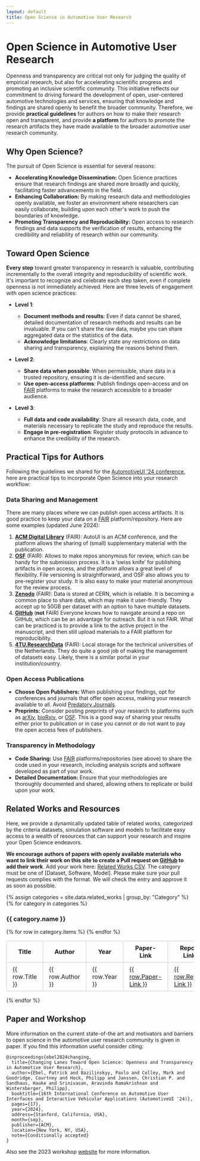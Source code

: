 ```yaml
---
layout: default
title: Open Science in Automotive User Research
---
```


<style>
table {
    width: 100%;
    table-layout: fixed;
    overflow: auto;
}
th, td {
    padding: 0.5rem 1rem;
    border: 1px solid #ccc;
}
</style>

# Open Science in Automotive User Research

Openness and transparency are critical not only for judging the quality of empirical research, but also for accelerating scientific progress and promoting an inclusive scientific community. This initiative reflects our commitment to driving forward the development of open, user-centered automotive technologies and services, ensuring that knowledge and findings are shared openly to benefit the broader community. Therefore, we provide **practical guidelines** for authors on how to make their research open and transparent, and provide **a platform** for authors to promote the research artifacts they have made available to the broader automotive user research community.

## Why Open Science?

The pursuit of Open Science is essential for several reasons:

- **Accelerating Knowledge Dissemination:** Open Science practices ensure that research findings are shared more broadly and quickly, facilitating faster advancements in the field.
- **Enhancing Collaboration:** By making research data and methodologies openly available, we foster an environment where researchers can easily collaborate, building upon each other's work to push the boundaries of knowledge.
- **Promoting Transparency and Reproducibility:** Open access to research findings and data supports the verification of results, enhancing the credibility and reliability of research within our community.


## Toward Open Science

**Every step** toward greater transparency in research is valuable, contributing incrementally to the overall integrity and reproducibility of scientific work. It's important to recognize and celebrate each step taken, even if complete openness is not immediately achieved. Here are three levels of engagement with open science practices:

- **Level 1**:
  - **Document methods and results**: Even if data cannot be shared, detailed documentation of research methods and results can be invaluable. If you can't share the raw data, maybe you can share aggregated data or the statistics of the data.
  - **Acknowledge limitations**: Clearly state any restrictions on data sharing and transparency, explaining the reasons behind them.

- **Level 2**:
  - **Share data when possible**: When permissible, share data in a trusted repository, ensuring it is de-identified and secure.
  - **Use open-access platforms**: Publish findings open-access and on [FAIR](https://www.go-fair.org/fair-principles/) platforms to make the research accessible to a broader audience.

- **Level 3**:
  - **Full data and code availability**: Share all research data, code, and materials necessary to replicate the study and reproduce the results.
  - **Engage in pre-registration**: Register study protocols in advance to enhance the credibility of the research.




## Practical Tips for Authors

Following the guidelines we shared for the [AutomotiveUI '24 conference](https://www.auto-ui.org/24/authors/open-science/), here are practical tips to incorporate Open Science into your research workflow:

### Data Sharing and Management

There are many places where we can publish open access artifacts. It is good practice to keep your data on a [FAIR](https://www.go-fair.org/fair-principles/)  platform/repository. Here are some examples (updated June 2024):

1. **[ACM Digital Library](https://dl.acm.org)** (FAIR): AutoUI is an ACM conference, and the platform allows the sharing of (small) supplementary material with the publication.
2. **[OSF](https://osf.io)** (FAIR): Allows to make repos anonymous for review, which can be handy for the submission process. It is a ‘swiss knife’ for publishing artifacts in open access, and the platform allows a great level of flexibility. File versioning is straightforward, and OSF also allows you to pre-register your study. It is also easy to make your material anonymous for the review process.
3. **[Zenodo](https://zenodo.org)** (FAIR): Data is stored at CERN, which is reliable. It is becoming a common place to share data, which may make it user-friendly. They accept up to 50GB per dataset with an option to have multiple datasets.
4. **[GitHub](https://github.com)** (**not** FAIR) Everyone knows how to navigate around a repo on GitHub, which can be an advantage for outreach. But it is not FAIR. What can be practiced is to provide a link to the active project in the manuscript, and then still upload materials to a FAIR platform for reproducibility.
5. **[4TU.ResearchData](https://data.4tu.nl)** (FAIR): Local storage for the technical universities of the Netherlands. They do quite a good job of making the management of datasets easy. Likely, there is a similar portal in your institution/country.



### Open Access Publications

- **Choose Open Publishers:** When publishing your findings, opt for conferences and journals that offer open access, making your research available to all. Avoid [Predatory Journals](https://beallslist.net/).
- **Preprints:** Consider posting preprints of your research to platforms such as [arXiv](https://arxiv.org/), [bioRxiv](https://www.biorxiv.org/), or [OSF](https://www.osf.io/preprints). This is a good way of sharing your results either prior to publication or in case you cannot or do not want to pay the open access fees of publishers.

### Transparency in Methodology

- **Code Sharing:** Use [FAIR](https://www.go-fair.org/fair-principles/) platforms/repositories (see above) to share the code used in your research, including analysis scripts and software developed as part of your work.
- **Detailed Documentation:** Ensure that your methodologies are thoroughly documented and shared, allowing others to replicate or build upon your work.

## Related Works and Resources

Here, we provide a dynamically updated table of related works, categorized by the criteria datasets, simulation software and models to facilitate easy access to a wealth of resources that can support your research and inspire your Open Science endeavors.

**We encourage authors of papers with openly available materials who want to link their work on this site to create a Pull request on [GitHub](https://github.com/AutoUI-Open-Data-Initiative/autoui-open-data-initiative.github.io) to add their work**. 
Add your work here: [Related Works CSV](https://raw.githubusercontent.com/AutoUI-Open-Data-Initiative/autoui-open-data-initiative.github.io/master/_data/related_works.csv).
The category must be one of [Dataset, Software, Model]. Please make sure your pull requests complies with the format.
We will check the entry and approve it as soon as possible. 





<!-- Include DataTables CSS -->
<link rel="stylesheet" type="text/css" href="https://cdn.datatables.net/1.11.5/css/jquery.dataTables.css">

<style>
  table.dataTable tbody td {
    white-space: nowrap; /* Ensure text does not wrap */
    overflow-x: auto; /* Enable horizontal scrolling */
    max-width: 0; /* Set max-width to 0 to enable scrolling */
    cursor: pointer; /* Change cursor to indicate scrollable content */
  }
  
  /* Optional: Styling to make the table look better */
  .dataTables_wrapper {
    width: 100%;
    overflow-x: auto; /* Enable horizontal scrolling if needed */
  }
</style>

<!-- Table Structure -->
{% assign categories = site.data.related_works | group_by: "Category" %}
{% for category in categories %}
  <h3>{{ category.name }}</h3>
  <table id="table-{{ category.name | slugify }}" class="display" style="width:100%">
    <thead>
      <tr>
        <th style="width: 35%">Title</th>
        <th style="width: 20%">Author</th>
        <th style="width: 5%">Year</th>
        <th style="width: 20%">Paper-Link</th>
        <th style="width: 20%">Repo-Link</th>
      </tr>
    </thead>
    <tbody>
      {% for row in category.items %}
        <tr>
          <td>{{ row.Title }}</td>
          <td>{{ row.Author }}</td>
          <td>{{ row.Year }}</td>
          <td><a href="{{ row["Paper-Link"] }}">{{ row.Paper-Link }}</a></td>
          <td><a href="{{ row["Repo-Link"] }}">{{ row.Repo-Link }}</a></td>
        </tr>
      {% endfor %}
    </tbody>
  </table>
{% endfor %}

<!-- Include jQuery and DataTables JS -->
<script type="text/javascript" charset="utf8" src="https://code.jquery.com/jquery-3.5.1.js"></script>
<script type="text/javascript" charset="utf8" src="https://cdn.datatables.net/1.11.5/js/jquery.dataTables.js"></script>

<!-- Initialize DataTables -->
<script>
  $(document).ready(function() {
    {% for category in categories %}
      $('#table-{{ category.name | slugify }}').DataTable({
        "autoWidth": false,  // Disable automatic column width calculation
        "columnDefs": [
          { "width": "35%", "targets": 0 },
          { "width": "20%", "targets": 1 },
          { "width": "5%", "targets": 2 },
          { "width": "20%", "targets": 3 },
          { "width": "20%", "targets": 4 }
        ]
      });
    {% endfor %}
  });
</script>




## Paper and Workshop

More information on the current state-of-the art and motivators and barriers to open science in the automotive user research community is given in paper. If you find this information useful consider citing:

```
@inproceedings{ebel2024changing,
  title={Changing Lanes Toward Open Science: Openness and Transparency in Automotive User Research},
  author={Ebel, Patrick and Bazilinskyy, Pavlo and Colley, Mark and Goodridge, Courtney and Hock, Philipp and Janssen, Christian P. and Sandhaus, Hauke and Srinivasan, Aravinda Ramakrishnan and Wintersberger, Philipp},
  booktitle={16th International Conference on Automotive User Interfaces and Interactive Vehicular Applications (AutomotiveUI '24)},
  pages={17},
  year={2024},
  address={Stanford, California, USA},
  month={sep},
  publisher={ACM},
  location={New York, NY, USA},
  note={Conditionally accepted}
}
```

Also see the 2023 workshop [website](https://autouimodelingws.jimdosite.com/) for more information.







